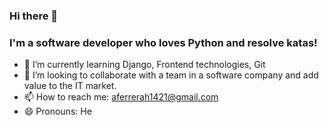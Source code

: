 ### Hi there 👋

### I'm a software developer who loves Python and resolve katas!

- 🌱 I’m currently learning Django, Frontend technologies, Git
- 👯 I’m looking to collaborate with a team in a software company and add value to the IT market.
- 📫 How to reach me: aferrerah1421@gmail.com
- 😄 Pronouns: He

